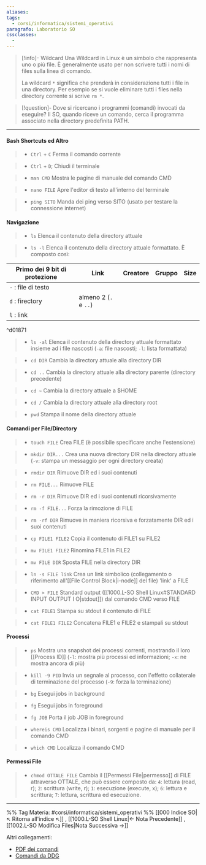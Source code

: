 ```yaml
---
aliases: 
tags:
  - corsi/informatica/sistemi_operativi
paragrafo: Laboratorio SO
cssclasses:
  - 
---
```

> [!info]- Wildcard
>Una Wildcard in Linux è un simbolo che rappresenta uno o più file. 
>È generalmente usato per non scrivere tutti i nomi di files sulla linea di comando.
>
>La wildcard `*` significa che prenderà in considerazione tutti i file in una directory.
>Per esempio se si vuole eliminare tutti i files nella directory corrente si scrive `rm *`.

> [!question]- Dove si ricercano i programmi (comandi) invocati da eseguire?
> Il SO, quando riceve un comando, cerca il programma associato nella directory predefinita PATH.
---

#### Bash Shortcuts ed Altro
>- `Ctrl` + `C` 
Ferma il comando corrente

>- `Ctrl` + `D`;
Chiudi il terminale

>- `man CMD`
Mostra le pagine di manuale del comando CMD

>- `nano FILE`
Apre l'editor di testo all'interno del terminale

>- `ping SITO`
Manda dei ping verso SITO (usato per testare la connessione internet)

#### Navigazione
>- `ls` 
Elenca il contenuto della directory attuale

>- `ls -l`
Elenca il contenuto della directory attuale formattato. È composto così:
>
| Primo dei 9 bit di protezione | Link | Creatore | Gruppo | Size |
| ------------------- | ---- | -------- | ------ | ---- |
| `-` : file di testo |      |          |        |      |
| `d` : firectory     | almeno 2 (`.` e `..`)     |          |        |      |
| `l` : link          |      |          |        |      |

^d01871


>- `ls -al`
Elenca il contenuto della directory attuale formattato insieme ad i file nascosti 
(`-a`: file nascosti; `-l`: lista formattata)

>- `cd DIR`
Cambia la directory attuale alla directory DIR

>- `cd ..`
Cambia la directory attuale alla directory parente (directory precedente)

>- `cd ~`
Cambia la directory attuale a $HOME

>- `cd /`
Cambia la directory attuale alla directory root

>- `pwd`
Stampa il nome della directory attuale

#### Comandi per File/Directory
>- `touch FILE`
Crea FILE (è possibile specificare anche l'estensione)

>- `mkdir DIR...`
Crea una nuova directory DIR nella directory attuale 
(`-v`: stampa un messaggio per ogni directory creata)

>- `rmdir DIR`
Rimuove DIR ed i suoi contenuti

>- `rm FILE...`
Rimuove FILE

>- `rm -r DIR`
Rimuove DIR ed i suoi contenuti ricorsivamente

>- `rm -f FILE...`
Forza la rimozione di FILE

>- `rm -rf DIR`
Rimuove in maniera ricorsiva e forzatamente DIR ed i suoi contenuti

>- `cp FILE1 FILE2`
Copia il contenuto di FILE1 su FILE2

>- `mv FILE1 FILE2`
Rinomina FILE1 in FILE2

>- `mv FILE DIR`
Sposta FILE nella directory DIR

>- `ln -s FILE link`
Crea un link simbolico (collegamento o riferimento all'[[File Control Block|i-node]] del file) 'link' a FILE

>- `CMD > FILE`
Standard output ([[1000.L-SO Shell Linux#STANDARD INPUT OUTPUT I O|stdout]]) dal comando CMD verso FILE

>- `cat FILE1`
Stampa su stdout il contenuto di FILE

>- `cat FILE1 FILE2`
Concatena FILE1 e FILE2 e stampali su stdout

#### Processi
>- `ps`
Mostra una snapshot dei processi correnti, mostrando il loro [[Process ID]] 
(`-l`: mostra più processi ed informazioni; `-x`: ne mostra ancora di più)

>- `kill -9 PID`
Invia un segnale al processo, con l'effetto collaterale di terminazione del processo 
(`-9`: forza la terminazione)

>- `bg`
Esegui jobs in background

>- `fg`
Esegui jobs in foreground

>- `fg JOB`
Porta il job JOB in foreground

>- `whereis CMD`
Localizza i binari, sorgenti e pagine di manuale per il comando CMD

>- `which CMD`
Localizza il comando CMD

#### Permessi File
>- `chmod OTTALE FILE`
Cambia il [[Permessi File|permesso]] di FILE attraverso OTTALE, che può essere composto da:
>	`4`: lettura (read, r);
>	`2`: scrittura (write, r);
>	`1`: esecuzione (execute, x);
>	`6`: lettura e scrittura;
>	`7`: lettura, scrittura ed esecuzione.


___
%%
Tag Materia: #corsi/informatica/sistemi_operativi 
%%
[[000 Indice SO|↖ Ritorna all'indice ↖]] , [[1000.L-SO Shell Linux|← Nota Precedente]] , [[1002.L-SO Modifica Files|Nota Successiva →]]

Altri collegamenti: 
- [PDF dei comandi](https://cheatography.com/davechild/cheat-sheets/linux-command-line/pdf/)
- [Comandi da DDG](https://duckduckgo.com/?t=ffab&q=linux+commands&atb=v339-1&ia=cheatsheet&iax=cheatsheet)


